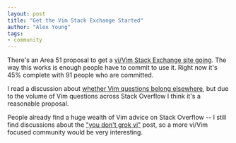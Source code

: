 ```yaml
---
layout: post
title: "Get the Vim Stack Exchange Started"
author: "Alex Young"
tags: 
- community
---
```


There's an Area 51 proposal to get a [vi/Vim Stack Exchange site going](https://area51.stackexchange.com/proposals/76728/vi-vim).  The way this works is enough people have to commit to use it.  Right now it's 45% complete with 91 people who are committed.

I read a discussion about [whether Vim questions belong elsewhere](http://discuss.area51.stackexchange.com/questions/18011/isnt-this-on-topic-on-unix-linux-or-superuser), but due to the volume of Vim questions across Stack Overflow I think it's a reasonable proposal.

People already find a huge wealth of Vim advice on Stack Overflow -- I still find discussions about the ["you don't grok vi"](http://stackoverflow.com/questions/1218390/what-is-your-most-productive-shortcut-with-vim/1220118#1220118) post, so a more vi/Vim focused community would be very interesting.

